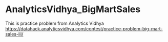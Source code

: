 # AnalyticsVidhya_BigMartSales
This is practice problem from Analytics Vidhya https://datahack.analyticsvidhya.com/contest/practice-problem-big-mart-sales-iii/
